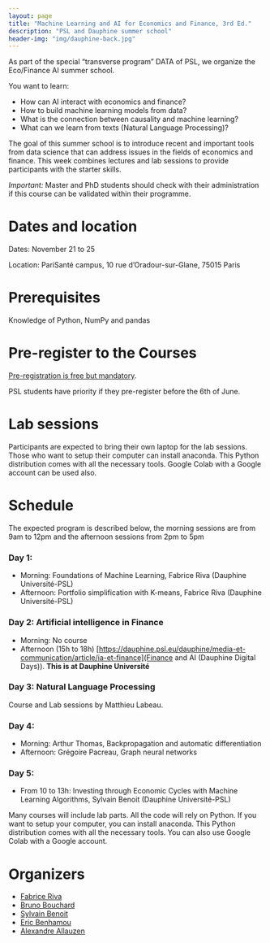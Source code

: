 ```yaml
---
layout: page
title: "Machine Learning and AI for Economics and Finance, 3rd Ed."
description: "PSL and Dauphine summer school"
header-img: "img/dauphine-back.jpg"
---
```


As part of the special “transverse program” DATA of PSL, we organize the Eco/Finance AI summer school.

You want to learn:
- How can AI interact with economics and finance?
- How to build machine learning models from data?
- What is the connection between causality and machine learning?
- What can we learn from texts (Natural Language Processing)?

The goal of this summer school is to introduce recent and important tools from data science that can address issues in the fields of economics and finance. This week combines lectures and lab sessions to provide participants with the starter skills.


_Important:_ Master and PhD students should check with their administration if this course can be validated within their programme. 




# Dates and location


Dates: November 21 to 25




Location: PariSanté campus, 10 rue d’Oradour-sur-Glane, 75015 Paris


# Prerequisites

Knowledge of Python, NumPy and pandas

# Pre-register to the Courses


[Pre-registration is free but mandatory](https://forms.gle/ztq59GHq2JD91kDk9).

PSL students have priority if they pre-register before the 6th of June.

# Lab sessions

Participants are expected to bring their own laptop for the lab
sessions. Those who want to setup their computer can install
anaconda. This Python distribution comes with all the necessary
tools. Google Colab with a Google account can be used also.

# Schedule


The expected program is described below, the morning sessions are from 9am to 12pm and the afternoon sessions from 2pm to 5pm


### Day 1:
- Morning: Foundations of Machine Learning, Fabrice Riva (Dauphine Université-PSL)
- Afternoon: Portfolio simplification with K-means, Fabrice Riva (Dauphine Université-PSL)

### Day 2: Artificial intelligence in Finance 
- Morning: No course
- Afternoon (15h to 18h) [https://dauphine.psl.eu/dauphine/media-et-communication/article/ia-et-finance](Finance and AI (Dauphine Digital Days)). **This is at Dauphine Université**

### Day 3: Natural Language Processing
Course and Lab sessions by Matthieu Labeau. 

### Day 4:
- Morning: Arthur Thomas, Backpropagation and automatic differentiation
- Afternoon: Grégoire Pacreau, Graph neural networks

### Day 5:
- From 10 to 13h: Investing through Economic Cycles with Machine Learning Algorithms, Sylvain Benoit (Dauphine Université-PSL)



Many courses will include lab parts. All the code will rely on Python. If you want to setup your computer, you can install anaconda. This Python distribution comes with all the necessary tools. You can also use Google Colab with a Google account.


# Organizers


- [Fabrice Riva](http://www.finance.dauphine.fr/membres/fabrice-riva/)
- [Bruno Bouchard](https://www.ceremade.dauphine.fr/~bouchard/bouchard.htm)
- [Sylvain Benoit](https://sites.google.com/site/sylvainbenoit87/)
- [Eric Benhamou](https://www.lamsade.dauphine.fr/~ebenhamou/)
- [Alexandre Allauzen](https://allauzen.github.io/)


